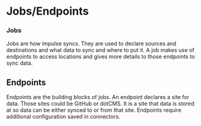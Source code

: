 # Jobs/Endpoints

### Jobs

Jobs are how impulse syncs. They are used to declare sources and destinations and what data to sync and where to put it. A job makes use of endpoints to access locations and gives more details to those endpoints to sync data.  

## Endpoints

Endpoints are the building blocks of jobs. An endpoint declares a site for data. Those sites could be GitHub or dotCMS. It is a site that data is stored at so data can be either synced to or from that site. Endpoints require additional configuration saved in connectors.  
 

